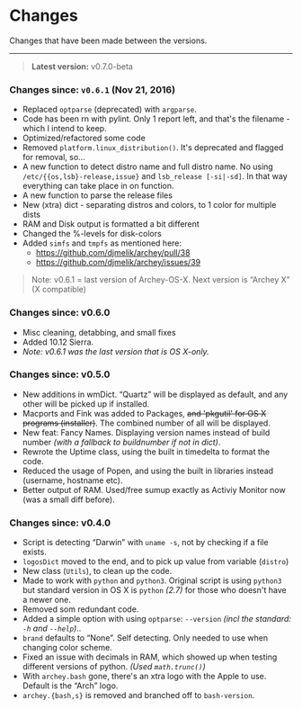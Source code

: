 # Changes

Changes that have been made between the versions.

- - -

> **Latest version:** v0.7.0-beta

### Changes since: `v0.6.1` (Nov 21, 2016)

-	Replaced `optparse` (deprecated) with `argparse`.
-   Code has been rn with pylint. Only 1 report left, and that's the filename - which I intend to keep.
-   Optimized/refactored some code
-   Removed `platform.linux_distribution()`. It's deprecated
    and flagged for removal, so...
-   A new function to detect distro name and full distro name. No using `/etc/{{os,lsb}-release,issue}` and `lsb_release [-si|-sd]`. In that way everything can take place in on function.
-   A new function to parse the release files
-   New (xtra) dict - separating distros and colors, to 1 color for multiple dists
-   RAM and Disk output is formatted a bit different
-   Changed the %-levels for disk-colors
-   Added `simfs` and `tmpfs` as mentioned here:
    - <https://github.com/djmelik/archey/pull/38>
    - <https://github.com/djmelik/archey/issues/39>


> Note: v0.6.1 = last version of Archey-OS-X. Next version is “Archey X” (X compatible)


### Changes since: v0.6.0
-	Misc cleaning, detabbing, and small fixes
-	Added 10.12 Sierra.
-   _Note: v0.6.1 was the last version that is OS X-only._


### Changes since: v0.5.0

-	New additions in wmDict. “Quartz” will be displayed as default, and any other will be picked up if installed.
-	Macports and Fink was added to Packages, ~~and 'pkgutil' for OS X programs (installer)~~. The combined number of all will be displayed.
-	New feat: Fancy Names. Displaying version names instead of build number _(with a fallback to buildnumber if not in dict)_.
-	Rewrote the Uptime class, using the built in timedelta to format the code.
-	Reduced the usage of Popen, and using the built in libraries instead (username, hostname etc).
-	Better output of RAM. Used/free sumup exactly as Activiy Monitor now (was a small diff before).



### Changes since: v0.4.0

-	Script is detecting “Darwin” with `uname -s`, not by checking if a file exists.
-	`logosDict` moved to the end, and to pick up value from variable (`distro`)
-	New class (`Utils`), to clean up the code.
-	Made to work with `python` and `python3`. Original script is using `python3` but standard version in OS X is `python` _(2.7)_ for those who doesn't have a newer one.
-	Removed som redundant code.
-	Added a simple option with  using `optparse`: `--version`
	_(incl the standard: `-h` and `--help`)_..
-	`brand` defaults to “None”. Self detecting. Only needed to use when changing color scheme.
-	Fixed an issue with decimals in RAM, which showed up when testing different versions of python. _(Used `math.trunc()`)_
-	With `archey.bash` gone, there's an xtra logo with the Apple to use. Default is the “Arch” logo.
-	`archey.{bash,s}` is removed and branched off to `bash-version`.
